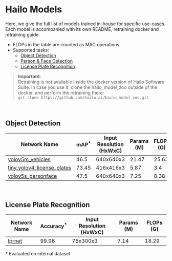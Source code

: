 # Hailo Models

Here, we give the full list of models trained in-house for specific use-cases.
Each model is accompanied with its own README, retraining docker and retraining guide.

- FLOPs in the table are counted as MAC operations.
- Supported tasks:
    - [Object Detection](#object-detection)
    - [Person & Face Detection](#object-detection)
    - [License Plate Recognition](#license-plate-recognition)

> **Important**:  
    Retraining is not available inside the docker version of Hailo Software Suite. In case you use it, clone the hailo_model_zoo outside of the docker, and perform the retraining there:  
    ```git clone https://github.com/hailo-ai/hailo_model_zoo.git``` 

<br>

## Object Detection

Network Name | mAP<sup>*</sup> | Input Resolution (HxWxC) | Params (M) | FLOPs (G) |
--- | --- | --- | --- | --- |
[yolov5m_vehicles](../hailo_models/vehicle_detection/README.md) | 46.5 | 640x640x3 | 21.47 | 25.63 |
[tiny_yolov4_license_plates](../hailo_models/license_plate_detection/README.md) | 73.45|  416x416x3 | 5.87 | 3.4 |
[yolov5s_personface](../hailo_models/personface_detection/README.md) | 47.5|  640x640x3 | 7.25 | 8.38 |

<br>

## License Plate Recognition

Network Name | Accuracy<sup>*</sup> | Input Resolution (HxWxC) | Params (M) | FLOPs (G) |
--- | --- | --- | --- | --- |
[lprnet](../hailo_models/license_plate_recognition/README.md) | 99.96|  75x300x3 | 7.14 | 18.29 |

\* Evaluated on internal dataset
